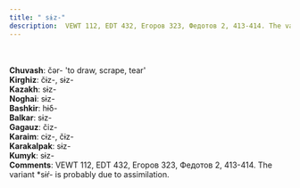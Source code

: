 ```yaml
---
title: " sɨz-"
description:  VEWT 112, EDT 432, Егоров 323, Федотов 2, 413-414. The variant *sɨŕ- is probably due to assimilation.
---
```

<p data-pagefind-weight="0.5">
<strong></strong><br><br>
<strong>Chuvash</strong>:  čǝr- 'to draw, scrape, tear'<br>
<strong>Kirghiz</strong>:  čɨz-, sɨz-<br>
<strong>Kazakh</strong>:  sɨz-<br>
<strong>Noghai</strong>:  sɨz-<br>
<strong>Bashkir</strong>:  hɨδ-<br>
<strong>Balkar</strong>:  sɨz-<br>
<strong>Gagauz</strong>:  čiz-<br>
<strong>Karaim</strong>:  cɨz-, čɨz-<br>
<strong>Karakalpak</strong>:  sɨz-<br>
<strong>Kumyk</strong>:  sɨz-<br>
<strong>Comments</strong>:  VEWT 112, EDT 432, Егоров 323, Федотов 2, 413-414. The variant *sɨŕ- is probably due to assimilation.<br>

</p>

